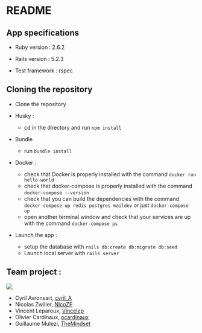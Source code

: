 # README

## App specifications

* Ruby version : 2.6.2

* Rails version : 5.2.3

* Test framework : rspec



## Cloning the repository

* Clone the repository

* Husky :
  * cd in the directory and run `npm install`

* Bundle
  * run `bundle install`

* Docker :
  * check that Docker is properly installed with the command `docker run hello-world`
  * check that docker-compose is properly installed with the command `docker-compose --version`
  * check that you can build the dependencies with the command `docker-compose up redis postgres maildev` or just `docker-compose up`
  * open another terminal window and check that your services are up with the command `docker-compose ps`

* Launch the app :
  * setup the database with `rails db:create db:migrate db:seed`
  * Launch local server with `rails server`

## Team project :

![](https://media0.giphy.com/media/2zeji2UedvZzvIZ45N/giphy.gif?cid=3640f6095c4a8a4d6b6958366767066f)

  * Cyril Avronsart, [cyril_A](https://github.com/belette06)
  * Nicolas Zwiller, [NIcoZF](https://github.com/NIcoZF)
  * Vincent Leparoux, [Vincelep](https://github.com/Vincelep)
  * Olivier Cardinaux, [ocardinaux](https://github.com/ocardinaux)
  * Guillaume Mulezi, [TheMindset](https://github.com/TheMindset)
